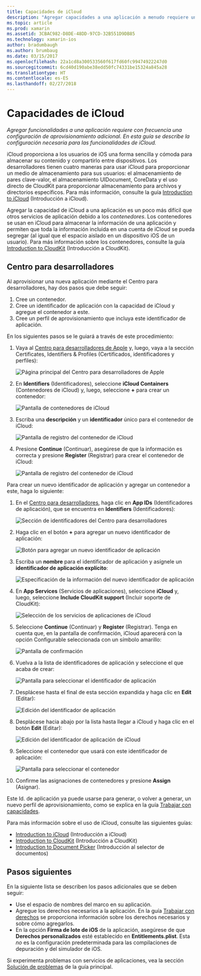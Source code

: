 ```yaml
---
title: Capacidades de iCloud
description: "Agregar capacidades a una aplicación a menudo requiere una configuración de aprovisionamiento adicional. En esta guía se describe la configuración necesaria para las capacidades de iCloud."
ms.topic: article
ms.prod: xamarin
ms.assetid: 3CBAC982-D8DE-48DD-97CD-32B551D9DB85
ms.technology: xamarin-ios
author: bradumbaugh
ms.author: brumbaug
ms.date: 03/15/2017
ms.openlocfilehash: 22a1cd8a300533560f617fd60fc99474922247d0
ms.sourcegitcommit: 6cd40d190abe38edd50fc74331be15324a845a28
ms.translationtype: HT
ms.contentlocale: es-ES
ms.lasthandoff: 02/27/2018
---
```

# <a name="icloud-capabilities"></a>Capacidades de iCloud

_Agregar funcionalidades a una aplicación requiere con frecuencia una configuración de aprovisionamiento adicional. En esta guía se describe la configuración necesaria para las funcionalidades de iCloud._

iCloud proporciona a los usuarios de iOS una forma sencilla y cómoda para almacenar su contenido y compartirlo entre dispositivos. Los desarrolladores tienen cuatro maneras para usar iCloud para proporcionar un medio de almacenamiento para sus usuarios: el almacenamiento de pares clave-valor, el almacenamiento UIDocument, CoreData y el uso directo de CloudKit para proporcionar almacenamiento para archivos y directorios específicos. Para más información, consulte la guía [Introduction to iCloud](~/ios/data-cloud/introduction-to-icloud.md) (Introducción a iCloud).

Agregar la capacidad de iCloud a una aplicación es un poco más difícil que otros servicios de aplicación debido a los _contenedores_. Los contenedores se usan en iCloud para almacenar la información de una aplicación y permiten que toda la información incluida en una cuenta de iCloud se pueda segregar (al igual que el espacio aislado en un dispositivo iOS de un usuario). Para más información sobre los contenedores, consulte la guía [Introduction to CloudKit](~/ios/data-cloud/intro-to-cloudkit.md) (Introducción a CloudKit).

<!--# Xcode

The steps in section [Adding App Services ](~/ios/deploy-test/provisioning/capabilities/index.md) above can be used to toggle the required iCloud capability. Depending on which means of storage is being used in your app, you may need to do additional setup. The image below shows the iCloud capabilities pane:

 ![iCloud Capability section](icloud-capabilities-images/image21.png)

First select the required service. If iCloud Documents or CloudKit have been selected, you must select a container. Selecting the default container will create a new container that is unique to the app. Alternatively, if you have created a container either via Xcode or the developer portal, select it here.
-->

<a name="icloud-developer-center" />

## <a name="developer-center"></a>Centro para desarrolladores

Al aprovisionar una nueva aplicación mediante el Centro para desarrolladores, hay dos pasos que debe seguir:

1.  Cree un contenedor.
2.  Cree un identificador de aplicación con la capacidad de iCloud y agregue el contenedor a este.
3. Cree un perfil de aprovisionamiento que incluya este identificador de aplicación.

En los siguientes pasos se le guiará a través de este procedimiento:

1.  Vaya al [Centro para desarrolladores de Apple](https://developer.apple.com/account/) y, luego, vaya a la sección Certificates, Identifiers & Profiles (Certificados, identificadores y perfiles): 
    
     ![Página principal del Centro para desarrolladores de Apple](icloud-capabilities-images/image22.png)

2.  En **Identifiers** (Identificadores), seleccione **iCloud Containers** (Contenedores de iCloud) y, luego, seleccione **+** para crear un contenedor:  
    
    ![Pantalla de contenedores de iCloud](icloud-capabilities-images/image23.png)

3.  Escriba una **descripción** y un **identificador** único para el contenedor de iCloud: 
    
    ![Pantalla de registro del contenedor de iCloud](icloud-capabilities-images/image24.png)

4.  Presione **Continue** (Continuar), asegúrese de que la información es correcta y presione **Register** (Registrar) para crear el contenedor de iCloud:  
    
    ![Pantalla de registro del contenedor de iCloud](icloud-capabilities-images/image25.png)

Para crear un nuevo identificador de aplicación y agregar un contenedor a este, haga lo siguiente:

1.  En el [Centro para desarrolladores](https://developer.apple.com/account/), haga clic en **App IDs** (Identificadores de aplicación), que se encuentra en **Identifiers** (Identificadores): 
    
    ![Sección de identificadores del Centro para desarrolladores](icloud-capabilities-images/image26.png)

2.  Haga clic en el botón **+** para agregar un nuevo identificador de aplicación: 
    
    ![Botón para agregar un nuevo identificador de aplicación](icloud-capabilities-images/image27.png)

3.  Escriba un **nombre** para el identificador de aplicación y asígnele un **identificador de aplicación explícito**:
    
    ![Especificación de la información del nuevo identificador de aplicación](icloud-capabilities-images/image28.png)

4.  En **App Services** (Servicios de aplicaciones), seleccione **iCloud** y, luego, seleccione **Include CloudKit support** (Incluir soporte de CloudKit):
    
    ![Selección de los servicios de aplicaciones de iCloud](icloud-capabilities-images/image29.png)

5.  Seleccione **Continue** (Continuar) y **Register** (Registrar). Tenga en cuenta que, en la pantalla de confirmación, iCloud aparecerá con la opción Configurable seleccionada con un símbolo amarillo:   
    
    ![Pantalla de confirmación](icloud-capabilities-images/image30.png)

6.  Vuelva a la lista de identificadores de aplicación y seleccione el que acaba de crear: 
    
    ![Pantalla para seleccionar el identificador de aplicación](icloud-capabilities-images/image31.png)

7.  Desplácese hasta el final de esta sección expandida y haga clic en **Edit** (Editar):
    
    ![Edición del identificador de aplicación](icloud-capabilities-images/image32.png)

8.  Desplácese hacia abajo por la lista hasta llegar a iCloud y haga clic en el botón **Edit** (Editar):  
    
    ![Edición del identificador de aplicación de iCloud](icloud-capabilities-images/image33.png)

9.  Seleccione el contenedor que usará con este identificador de aplicación:  
    
    ![Pantalla para seleccionar el contenedor](icloud-capabilities-images/image34.png)

10. Confirme las asignaciones de contenedores y presione **Assign** (Asignar).
 
Este Id. de aplicación ya puede usarse para generar, o volver a generar, un nuevo perfil de aprovisionamiento, como se explica en la guía [Trabajar con capacidades](~/ios/deploy-test/provisioning/capabilities/index.md). 

Para más información sobre el uso de iCloud, consulte las siguientes guías:

*   [Introduction to iCloud](~/ios/data-cloud/introduction-to-icloud.md) (Introducción a iCloud)
*   [Introduction to CloudKit](~/ios/data-cloud/intro-to-cloudkit.md) (Introducción a CloudKit)
*   [Introduction to Document Picker](~/ios/platform/document-picker.md) (Introducción al selector de documentos)

## <a name="next-steps"></a>Pasos siguientes
 
En la siguiente lista se describen los pasos adicionales que se deben seguir:

* Use el espacio de nombres del marco en su aplicación.
* Agregue los derechos necesarios a la aplicación. En la guía [Trabajar con derechos](~/ios/deploy-test/provisioning/entitlements.md) se proporciona información sobre los derechos necesarios y sobre cómo agregarlos.
* En la opción **Firma de lote de iOS** de la aplicación, asegúrese de que **Derechos personalizados** esté establecido en **Entitlements.plist**. Esta _no_ es la configuración predeterminada para las compilaciones de depuración y del simulador de iOS.

Si experimenta problemas con servicios de aplicaciones, vea la sección [Solución de problemas](~/ios/deploy-test/provisioning/capabilities/index.md) de la guía principal.